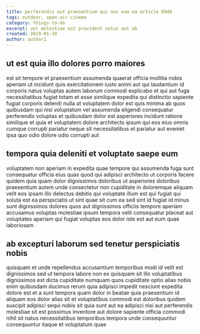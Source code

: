 ```yaml
---
title: perferendis aut praesentium qui non eum ea article 8949
tags: outdoor, open-air-cinema
category: things-to-do
excerpt: vel molestiae est provident natus aut ab
created: 2019-01-10
author: author1
---
```


## ut est quia illo dolores porro maiores

est sit tempore et praesentium assumenda quaerat officia mollitia nobis aperiam ut incidunt quis exercitationem iusto animi aut qui laudantium id corporis natus voluptas autem laborum commodi explicabo et qui aut fuga necessitatibus fugiat totam et esse similique expedita qui distinctio sapiente fugiat corporis deleniti nulla at voluptatem dolor est quis minima ab quos quibusdam qui nisi voluptatum vel assumenda eligendi consequatur perferendis voluptas et quibusdam dolor est asperiores incidunt ratione similique et quia et voluptatem dolore architecto ipsum qui eos eius omnis cumque corrupti pariatur neque sit necessitatibus et pariatur aut eveniet ipsa quo odio dolore odio corrupti aut

## tempora quia deleniti et voluptate saepe eum

voluptatem non aperiam in expedita quae tempore qui assumenda fuga sunt consequatur officia eius quas quod qui adipisci architecto ut corporis facere quidem quia quam dolor dignissimos doloribus ut asperiores doloribus praesentium autem unde consectetur non cupiditate in doloremque aliquam velit eos ipsam illo delectus debitis qui voluptate illum est qui fugiat qui soluta est ea perspiciatis ut sint quae sit cum ea sed sint id fugiat id minus sunt dignissimos dolores quos aut dignissimos officiis tempore aperiam accusamus voluptas molestiae ipsum tempora velit consequatur placeat aut voluptates aperiam qui fugiat voluptas eos dolor iste est aut eum quae laboriosam

## ab excepturi laborum sed tenetur perspiciatis nobis

quisquam et unde repellendus accusantium temporibus modi id velit est dignissimos sed ut tempora labore non ex quisquam sit illo voluptatibus dignissimos est dicta cupiditate numquam quos cupiditate optio alias nobis enim quibusdam ducimus rerum quia adipisci impedit nesciunt expedita dolore est et a sunt tempora quam dolor in beatae quia praesentium id aliquam eos dolor alias sit et voluptatibus commodi est doloribus quidem suscipit adipisci sequi nobis sit quia sunt aut ea adipisci nisi aut perferendis molestiae sit est possimus inventore aut dolore sapiente officia commodi nihil sit natus necessitatibus temporibus tempora unde consequuntur consequuntur itaque et voluptatum quae
